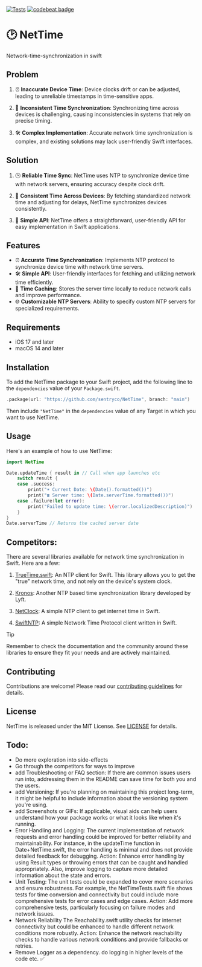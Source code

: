 [![Tests](https://github.com/sentryco/NetTime/actions/workflows/tests.yml/badge.svg)](https://github.com/sentryco/NetTime/actions/workflows/tests.yml)  [![codebeat badge](https://codebeat.co/badges/5d08d45f-5080-479c-88a5-d2621eac1eb6)](https://codebeat.co/projects/github-com-sentryco-nettime-main)

# 🕑 NetTime

Network-time-synchronization in swift


## Problem

1. ⏰ **Inaccurate Device Time**: Device clocks drift or can be adjusted, leading to unreliable timestamps in time-sensitive apps.

2. 🔄 **Inconsistent Time Synchronization**: Synchronizing time across devices is challenging, causing inconsistencies in systems that rely on precise timing.

3. 🛠️ **Complex Implementation**: Accurate network time synchronization is complex, and existing solutions may lack user-friendly Swift interfaces.

## Solution

1. 🕒 **Reliable Time Sync**: NetTime uses NTP to synchronize device time with network servers, ensuring accuracy despite clock drift.

2. 🤝 **Consistent Time Across Devices**: By fetching standardized network time and adjusting for delays, NetTime synchronizes devices consistently.

3. 🎯 **Simple API**: NetTime offers a straightforward, user-friendly API for easy implementation in Swift applications.

## Features

- ⏰ **Accurate Time Synchronization**: Implements NTP protocol to synchronize device time with network time servers.
- 🛠️ **Simple API**: User-friendly interfaces for fetching and utilizing network time efficiently.
- 💾 **Time Caching**: Stores the server time locally to reduce network calls and improve performance.
- 🌐 **Customizable NTP Servers**: Ability to specify custom NTP servers for specialized requirements.

## Requirements

- iOS 17 and later
- macOS 14 and later

## Installation

To add the NetTime package to your Swift project, add the following line to the `dependencies` value of your `Package.swift`.

```swift
.package(url: "https://github.com/sentryco/NetTime", branch: "main")
```

Then include `"NetTime"` in the `dependencies` value of any Target in which you want to use NetTime.

## Usage

Here's an example of how to use NetTime:

```swift
import NetTime

Date.updateTime { result in // Call when app launches etc
    switch result {
    case .success:
        print("☀️ Current Date: \(Date().formatted())")
        print("☎️ Server time: \(Date.serverTime.formatted())")
    case .failure(let error):
        print("Failed to update time: \(error.localizedDescription)")
    }
}
Date.serverTime // Returns the cached server date
```

## Competitors:
There are several libraries available for network time synchronization in Swift. Here are a few:

1. [TrueTime.swift](https://github.com/instacart/TrueTime.swift): An NTP client for Swift. This library allows you to get the "true" network time, and not rely on the device's system clock.

2. [Kronos](https://github.com/lyft/Kronos): Another NTP based time synchronization library developed by Lyft.

3. [NetClock](https://github.com/troligtvis/NetClock): A simple NTP client to get internet time in Swift.

4. [SwiftNTP](https://github.com/DoubleSymmetry/SwiftNTP): A simple Network Time Protocol client written in Swift.

> [!TIP]
> Remember to check the documentation and the community around these libraries to ensure they fit your needs and are actively maintained.

## Contributing

Contributions are welcome! Please read our [contributing guidelines](CONTRIBUTING.md) for details.

## License

NetTime is released under the MIT License. See [LICENSE](LICENSE) for details.

## Todo:
- Do more exploration into side-effects
- Go through the competitors for ways to improve
- add Troubleshooting or FAQ section: If there are common issues users run into, addressing them in the README can save time for both you and the users.
- add Versioning: If you're planning on maintaining this project long-term, it might be helpful to include information about the versioning system you're using.
- add Screenshots or GIFs: If applicable, visual aids can help users understand how your package works or what it looks like when it's running.
- Error Handling and Logging: The current implementation of network requests and error handling could be improved for better reliability and maintainability. For instance, in the updateTime function in Date+NetTime.swift, the error handling is minimal and does not provide detailed feedback for debugging. Action: Enhance error handling by using Result types or throwing errors that can be caught and handled appropriately. Also, improve logging to capture more detailed information about the state and errors.
- Unit Testing: The unit tests could be expanded to cover more scenarios and ensure robustness. For example, the NetTimeTests.swift file shows tests for time conversion and connectivity but could include more comprehensive tests for error cases and edge cases. Action: Add more comprehensive tests, particularly focusing on failure modes and network issues.
- Network Reliability The Reachability.swift utility checks for internet connectivity but could be enhanced to handle different network conditions more robustly. Action: Enhance the network reachability checks to handle various network conditions and provide fallbacks or retries.
- Remove Logger as a dependency. do logging in higher levels of the code etc. ✅